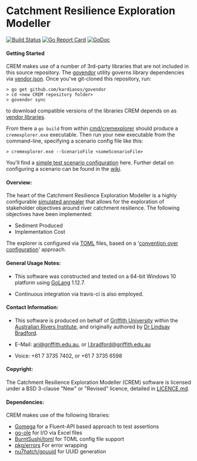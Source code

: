 # Catchment Resilience Exploration Modeller

[![Build Status](https://travis-ci.com/LindsayBradford/crem.svg?token=Xt8jEnqxCbgTcvvxNK8e&branch=master)](https://travis-ci.com/LindsayBradford/crem)
[![Go Report Card](https://goreportcard.com/badge/github.com/LindsayBradford/crem)](https://goreportcard.com/report/github.com/LindsayBradford/crem)
[![GoDoc](https://godoc.org/github.com/LindsayBradford/crem?status.svg)](https://godoc.org/github.com/LindsayBradford/crem)

#### Getting Started

CREM makes use of a number of 3rd-party libraries that are not included in this source repository. The [govendor](https://github.com/kardianos/govendor) utility governs library dependencies via  [vendor.json](https://github.com/LindsayBradford/crem/blob/master/vendor/vendor.json). 
Once you've git-cloned this repository, run:

```
> go get github.com/kardianos/govendor
> cd <new CREM repository folder>
> govendor sync
```

to download compatible versions of the libraries CREM depends on as [vendor libraries](https://golang.org/cmd/go/#hdr-Vendor_Directories). 

From there a `go build` from  within [cmd/cremexplorer](https://github.com/LindsayBradford/crem/blob/master/cmd/cremexplorer) should produce 
a `cremexplorer.exe` executable.  Then run your new executable  from the command-line, specifying a scenario config file like this:

```> cremexplorer.exe --ScenarioFile <someScenarioFile>```

You'll find a [simple test scenario configuration](https://github.com/LindsayBradford/crem/blob/master/cmd/cremexplorer/testdata/TestCREMExplorer-Kirkpatrick-WhiteBox.toml) here. Further detail on configuring a scenario can be found in the [wiki](https://github.com/LindsayBradford/crem/wiki/Configuration#scenario-configuration). 

#### Overview:

The heart of the Catchment Resilience Exploration Modeller is a highly configurable [simulated annealer]( https://en.wikipedia.org/wiki/Simulated_annealing) that allows for the exploration of stakeholder objectives around river catchment resilience. The following objectives have been implemented:
 - Sediment Produced
 - Implementation Cost

The explorer is configured via [TOML](https://github.com/toml-lang/toml) files, based on a '[convention over configuration](https://en.wikipedia.org/wiki/Convention_over_configuration)' approach.

#### General Usage Notes:

- This software was constructed and tested on a 64-bit Windows 10 platform using [GoLang](https://golang.org/) 1.12.7.

- Continuous integration via travis-ci is also employed.

#### Contact Information:

- This software is produced on behalf of [Griffith University](http://www.griffith.edu.au/) within the [Australian Rivers Institute](http://www.griffith.edu.au/environment-planning-architecture/australian-rivers-institute), and originally authored by [Dr Lindsay Bradford](https://github.com/LindsayBradford).

- E-Mail: [ari@griffith.edu.au](mailto:ari@griffith.edu.au), or [l.bradford@griffith.edu.au](mailto:l.bradford@griffith.edu.au)
- Voice: +61 7 3735 7402, or +61 7 3735 6598

#### Copyright:

The Catchment Resilience Exploration Modeller (CREM) software is licensed under a BSD 3-clause "New" or "Revised" licence,
detailed in [LICENCE.md](LICENCE.md).

#### Dependencies:

CREM makes use of the following libraries:

- [Gomega](https://github.com/onsi/gomega)  for a Fluent-API based approach to test assertions
- [go-ole](https://github.com/go-ole/go-ole) for I/O via Excel files
- [BurntSushi/toml](https://github.com/BurntSushi/toml) for TOML config file support
- [pkg/errors](https://github.com/pkg/errors) For error wrapping
- [nu7hatch/gouuid](https://github.com//nu7hatch/gouuid) for UUID generation
